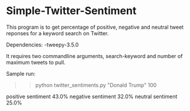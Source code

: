 # Simple-Twitter-Sentiment

This program is to get percentage of positive, negative and neutral tweet reponses for a keyword search on Twitter.

Dependencies:
-tweepy-3.5.0

It requires two commandline arguments, search-keyword and number of maximum tweets to pull.

Sample run:

>>python twitter_sentiments.py "Donald Trump" 100

positive sentiment 43.0% negative sentiment 32.0% neutral sentiment 25.0%

